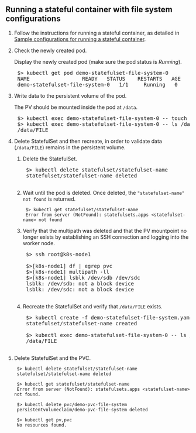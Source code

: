 ## Running a stateful container with file system configurations

1. Follow the instructions for running a stateful container, as detailed in [Sample configurations for running a stateful container](../content/using/csi_ug_using_sample.md).
2. Check the newly created pod.

    Display the newly created pod (make sure the pod status is _Running_).

    <pre>
    $> kubectl get pod demo-statefulset-file-system-0
    NAME                 READY   STATUS    RESTARTS   AGE
    demo-statefulset-file-system-0   1/1     Running   0          43s
3. Write data to the persistent volume of the pod.

    The PV should be mounted inside the pod at `/data`.

    <pre>
    $> kubectl exec demo-statefulset-file-system-0 -- touch /data/FILE
    $> kubectl exec demo-statefulset-file-system-0 -- ls /data/FILE
    /data/FILE
4. Delete StatefulSet and then recreate, in order to validate data (`/data/FILE`) remains in the persistent volume.

    1. Delete the StatefulSet.

        <pre>
        $> kubectl delete statefulset/statefulset-name
        statefulset/statefulset-name deleted

    2. Wait until the pod is deleted. Once deleted, the `"statefulset-name" not found` is returned.

            $> kubectl get statefulset/statefulset-name
            Error from server (NotFound): statefulsets.apps <statefulset-name> not found

    3. Verify that the multipath was deleted and that the PV mountpoint no longer exists by establishing an SSH connection and logging into the worker node.
          
        <pre>
        $> ssh root@k8s-node1
            
        $>[k8s-node1] df | egrep pvc
        $>[k8s-node1] multipath -ll
        $>[k8s-node1] lsblk /dev/sdb /dev/sdc
        lsblk: /dev/sdb: not a block device
        lsblk: /dev/sdc: not a block device

    4. Recreate the StatefulSet and verify that `/data/FILE` exists.

        <pre>
        $> kubectl create -f demo-statefulset-file-system.yaml
        statefulset/statefulset-name created
            
        $> kubectl exec demo-statefulset-file-system-0 -- ls /data/FILE
        /data/FILE

5. Delete StatefulSet and the PVC.

        $> kubectl delete statefulset/statefulset-name
        statefulset/statefulset-name deleted
            
        $> kubectl get statefulset/statefulset-name
        Error from server (NotFound): statefulsets.apps <statefulset-name> not found.
            
        $> kubectl delete pvc/demo-pvc-file-system
        persistentvolumeclaim/demo-pvc-file-system deleted
            
        $> kubectl get pv,pvc
        No resources found.